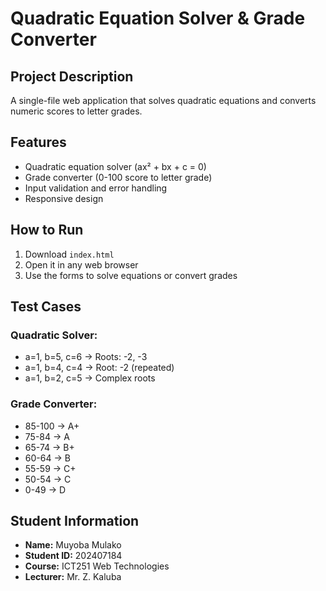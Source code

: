 # Quadratic Equation Solver & Grade Converter

## Project Description
A single-file web application that solves quadratic equations and converts numeric scores to letter grades.

## Features
- Quadratic equation solver (ax² + bx + c = 0)
- Grade converter (0-100 score to letter grade)
- Input validation and error handling
- Responsive design

## How to Run
1. Download `index.html`
2. Open it in any web browser
3. Use the forms to solve equations or convert grades

## Test Cases

### Quadratic Solver:
- a=1, b=5, c=6 → Roots: -2, -3
- a=1, b=4, c=4 → Root: -2 (repeated)
- a=1, b=2, c=5 → Complex roots

### Grade Converter:
- 85-100 → A+
- 75-84 → A
- 65-74 → B+
- 60-64 → B
- 55-59 → C+
- 50-54 → C
- 0-49 → D

## Student Information
- **Name:** Muyoba Mulako
- **Student ID:** 202407184
- **Course:** ICT251 Web Technologies
- **Lecturer:** Mr. Z. Kaluba